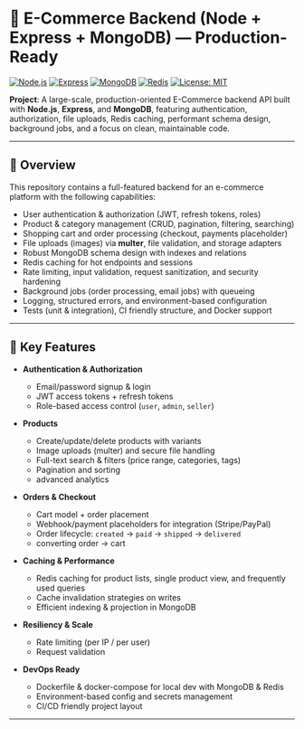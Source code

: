 # 🛒 **E-Commerce Backend (Node + Express + MongoDB) — Production-Ready**

[![Node.js](https://img.shields.io/badge/Node.js-18%2B-green.svg)](https://nodejs.org/)
[![Express](https://img.shields.io/badge/Express-%5E4.0-black.svg)](https://expressjs.com/)
[![MongoDB](https://img.shields.io/badge/MongoDB-%3E%3D4.0-47A248.svg)](https://www.mongodb.com/)
[![Redis](https://img.shields.io/badge/Redis-Caching-red.svg)](https://redis.io/)
[![License: MIT](https://img.shields.io/badge/License-MIT-blue.svg)](LICENSE)

**Project**: A large-scale, production-oriented E-Commerce backend API built with **Node.js**, **Express**, and **MongoDB**, featuring authentication, authorization, file uploads, Redis caching, performant schema design, background jobs, and a focus on clean, maintainable code.

---

## 🚀 Overview

This repository contains a full-featured backend for an e-commerce platform with the following capabilities:

- User authentication & authorization (JWT, refresh tokens, roles)
- Product & category management (CRUD, pagination, filtering, searching)
- Shopping cart and order processing (checkout, payments placeholder)
- File uploads (images) via **multer**, file validation, and storage adapters
- Robust MongoDB schema design with indexes and relations
- Redis caching for hot endpoints and sessions
- Rate limiting, input validation, request sanitization, and security hardening
- Background jobs (order processing, email jobs) with queueing 
- Logging, structured errors, and environment-based configuration
- Tests (unit & integration), CI friendly structure, and Docker support

---

## 🔑 Key Features

- **Authentication & Authorization**
  - Email/password signup & login
  - JWT access tokens + refresh tokens
  - Role-based access control (`user`, `admin`, `seller`)

- **Products**
  - Create/update/delete products with variants
  - Image uploads (multer) and secure file handling
  - Full-text search & filters (price range, categories, tags)
  - Pagination and sorting
  - advanced analytics 

- **Orders & Checkout**
  - Cart model + order placement
  - Webhook/payment placeholders for integration (Stripe/PayPal)
  - Order lifecycle: `created` → `paid` → `shipped` → `delivered`
  - converting order -> cart 

- **Caching & Performance**
  - Redis caching for product lists, single product view, and frequently used queries
  - Cache invalidation strategies on writes
  - Efficient indexing & projection in MongoDB

- **Resiliency & Scale**
  - Rate limiting (per IP / per user)
  - Request validation

- **DevOps Ready**
  - Dockerfile & docker-compose for local dev with MongoDB & Redis
  - Environment-based config and secrets management
  - CI/CD friendly project layout

---

